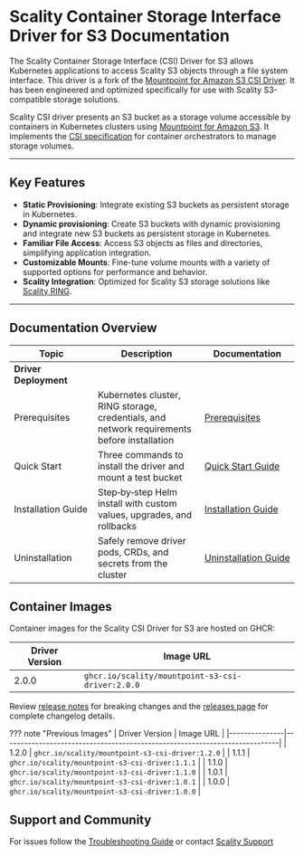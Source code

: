 # Scality Container Storage Interface Driver for S3 Documentation

The Scality Container Storage Interface (CSI) Driver for S3 allows Kubernetes applications to access Scality S3 objects through a file system interface.
This driver is a fork of the [Mountpoint for Amazon S3 CSI Driver](https://github.com/awslabs/mountpoint-s3-csi-driver).
It has been engineered and optimized specifically for use with Scality S3-compatible storage solutions.

Scality CSI driver presents an S3 bucket as a storage volume accessible by containers in Kubernetes clusters using [Mountpoint for Amazon S3](https://github.com/awslabs/mountpoint-s3).
It implements the [CSI specification](https://github.com/container-storage-interface/spec/blob/master/spec.md) for container orchestrators to manage storage volumes.

---

## Key Features

- **Static Provisioning**: Integrate existing S3 buckets as persistent storage in Kubernetes.
- **Dynamic provisioning**: Create S3 buckets with dynamic provisioning and integrate new S3 buckets as persistent storage in Kubernetes.
- **Familiar File Access**: Access S3 objects as files and directories, simplifying application integration.
- **Customizable Mounts**: Fine-tune volume mounts with a variety of supported options for performance and behavior.
- **Scality Integration**: Optimized for Scality S3 storage solutions like [Scality RING](https://www.scality.com/ring/).

---

## Documentation Overview

| Topic | Description | Documentation |
|-------|-------------|---------------|
| **Driver Deployment** | | |
| Prerequisites | Kubernetes cluster, RING storage, credentials, and network requirements before installation | [Prerequisites](driver-deployment/prerequisites.md) |
| Quick Start | Three commands to install the driver and mount a test bucket | [Quick Start Guide](driver-deployment/quick-start.md) |
| Installation Guide | Step‑by‑step Helm install with custom values, upgrades, and rollbacks | [Installation Guide](driver-deployment/installation-guide.md) |
| Uninstallation | Safely remove driver pods, CRDs, and secrets from the cluster | [Uninstallation Guide](driver-deployment/uninstallation.md) |

## Container Images

Container images for the Scality CSI Driver for S3 are hosted on GHCR:

| Driver Version | Image URL                                                                 |
|---------------|----------------------------------------------------------------------------|
| 2.0.0         | `ghcr.io/scality/mountpoint-s3-csi-driver:2.0.0`                           |

Review [release notes](release-notes.md) for breaking changes and the [releases page](https://github.com/scality/mountpoint-s3-csi-driver/releases) for complete changelog details.

??? note "Previous Images"
    | Driver Version | Image URL                                                                 |
    |---------------|----------------------------------------------------------------------------|
    | 1.2.0         | `ghcr.io/scality/mountpoint-s3-csi-driver:1.2.0`                           |
    | 1.1.1         | `ghcr.io/scality/mountpoint-s3-csi-driver:1.1.1`                           |
    | 1.1.0         | `ghcr.io/scality/mountpoint-s3-csi-driver:1.1.0`                           |
    | 1.0.1         | `ghcr.io/scality/mountpoint-s3-csi-driver:1.0.1`                           |
    | 1.0.0         | `ghcr.io/scality/mountpoint-s3-csi-driver:1.0.0`                           |

## Support and Community

For issues follow the [Troubleshooting Guide](troubleshooting.md) or contact [Scality Support](https://support.scality.com/)
